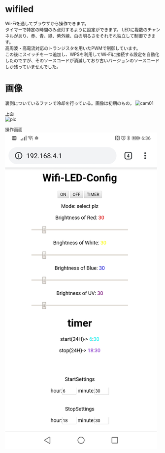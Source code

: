# wifiled

Wi-Fiを通してブラウザから操作できます。  
タイマーで特定の時間のみ点灯するように設定ができます。
LEDに複数のチャンネルがあり、赤、青、緑、紫外線、白の明るさをそれぞれ独立して制御できます。  
高周波・高電流対応のトランジスタを用いたPWMで制御しています。  
この後にスイッチを一つ追加し、WPSを利用してWi-Fiに接続する設定を自動化したのですが、そのソースコードが消滅しており古いバージョンのソースコードしか残っていませんでした。  

# 画像
裏側についているファンで冷却を行っている。画像は初期のもの。
![cam01](./cam01.png)

上面  
![pic](./cam02.jpg)

操作画面
![gui](./gui.jpg)
